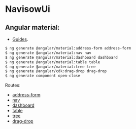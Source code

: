 # NavisowUi

## Angular material:
* [Guides](https://material.angular.io/guides).
```bash
$ ng generate @angular/material:address-form address-form
$ ng generate @angular/material:nav nav
$ ng generate @angular/material:dashboard dashboard
$ ng generate @angular/material:table table
$ ng generate @angular/material:tree tree
$ ng generate @angular/cdk:drag-drop drag-drop
$ ng generate component open-close
```

Routes:
* [address-form](http://localhost:4200/address-form)
* [nav](http://localhost:4200/nav)
* [dashboard](http://localhost:4200/dashboard)
* [table](http://localhost:4200/table)
* [tree](http://localhost:4200/tree)
* [drag-drop](http://localhost:4200/drag-drop)
